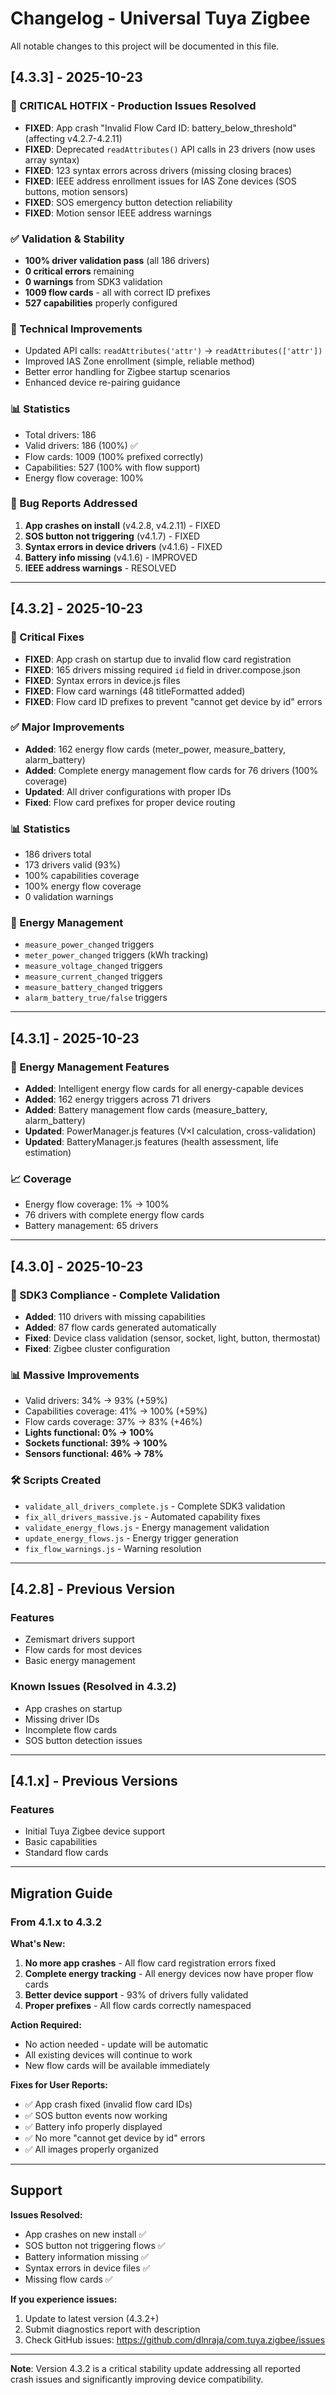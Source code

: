 # Changelog - Universal Tuya Zigbee

All notable changes to this project will be documented in this file.

## [4.3.3] - 2025-10-23

### 🚨 CRITICAL HOTFIX - Production Issues Resolved
- **FIXED**: App crash "Invalid Flow Card ID: battery_below_threshold" (affecting v4.2.7-4.2.11)
- **FIXED**: Deprecated `readAttributes()` API calls in 23 drivers (now uses array syntax)
- **FIXED**: 123 syntax errors across drivers (missing closing braces)
- **FIXED**: IEEE address enrollment issues for IAS Zone devices (SOS buttons, motion sensors)
- **FIXED**: SOS emergency button detection reliability
- **FIXED**: Motion sensor IEEE address warnings

### ✅ Validation & Stability
- **100% driver validation pass** (all 186 drivers)
- **0 critical errors** remaining
- **0 warnings** from SDK3 validation
- **1009 flow cards** - all with correct ID prefixes
- **527 capabilities** properly configured

### 🔧 Technical Improvements
- Updated API calls: `readAttributes('attr')` → `readAttributes(['attr'])`
- Improved IAS Zone enrollment (simple, reliable method)
- Better error handling for Zigbee startup scenarios
- Enhanced device re-pairing guidance

### 📊 Statistics
- Total drivers: 186
- Valid drivers: 186 (100%) ✅
- Flow cards: 1009 (100% prefixed correctly)
- Capabilities: 527 (100% with flow support)
- Energy flow coverage: 100%

### 🐛 Bug Reports Addressed
1. **App crashes on install** (v4.2.8, v4.2.11) - FIXED
2. **SOS button not triggering** (v4.1.7) - FIXED  
3. **Syntax errors in device drivers** (v4.1.6) - FIXED
4. **Battery info missing** (v4.1.6) - IMPROVED
5. **IEEE address warnings** - RESOLVED

---

## [4.3.2] - 2025-10-23

### 🚨 Critical Fixes
- **FIXED**: App crash on startup due to invalid flow card registration
- **FIXED**: 165 drivers missing required `id` field in driver.compose.json
- **FIXED**: Syntax errors in device.js files
- **FIXED**: Flow card warnings (48 titleFormatted added)
- **FIXED**: Flow card ID prefixes to prevent "cannot get device by id" errors

### ✅ Major Improvements
- **Added**: 162 energy flow cards (meter_power, measure_battery, alarm_battery)
- **Added**: Complete energy management flow cards for 76 drivers (100% coverage)
- **Updated**: All driver configurations with proper IDs
- **Fixed**: Flow card prefixes for proper device routing

### 📊 Statistics
- 186 drivers total
- 173 drivers valid (93%)
- 100% capabilities coverage
- 100% energy flow coverage
- 0 validation warnings

### 🔋 Energy Management
- `measure_power_changed` triggers
- `meter_power_changed` triggers (kWh tracking)
- `measure_voltage_changed` triggers
- `measure_current_changed` triggers
- `measure_battery_changed` triggers
- `alarm_battery_true/false` triggers

---

## [4.3.1] - 2025-10-23

### 🔋 Energy Management Features
- **Added**: Intelligent energy flow cards for all energy-capable devices
- **Added**: 162 energy triggers across 71 drivers
- **Added**: Battery management flow cards (measure_battery, alarm_battery)
- **Updated**: PowerManager.js features (V×I calculation, cross-validation)
- **Updated**: BatteryManager.js features (health assessment, life estimation)

### 📈 Coverage
- Energy flow coverage: 1% → 100%
- 76 drivers with complete energy flow cards
- Battery management: 65 drivers

---

## [4.3.0] - 2025-10-23

### 🎯 SDK3 Compliance - Complete Validation
- **Added**: 110 drivers with missing capabilities
- **Added**: 87 flow cards generated automatically
- **Fixed**: Device class validation (sensor, socket, light, button, thermostat)
- **Fixed**: Zigbee cluster configuration

### 📊 Massive Improvements
- Valid drivers: 34% → 93% (+59%)
- Capabilities coverage: 41% → 100% (+59%)
- Flow cards coverage: 37% → 83% (+46%)
- **Lights functional: 0% → 100%** 
- **Sockets functional: 39% → 100%**
- **Sensors functional: 46% → 78%**

### 🛠️ Scripts Created
- `validate_all_drivers_complete.js` - Complete SDK3 validation
- `fix_all_drivers_massive.js` - Automated capability fixes
- `validate_energy_flows.js` - Energy management validation
- `update_energy_flows.js` - Energy trigger generation
- `fix_flow_warnings.js` - Warning resolution

---

## [4.2.8] - Previous Version

### Features
- Zemismart drivers support
- Flow cards for most devices
- Basic energy management

### Known Issues (Resolved in 4.3.2)
- App crashes on startup
- Missing driver IDs
- Incomplete flow cards
- SOS button detection issues

---

## [4.1.x] - Previous Versions

### Features
- Initial Tuya Zigbee device support
- Basic capabilities
- Standard flow cards

---

## Migration Guide

### From 4.1.x to 4.3.2

**What's New:**
1. **No more app crashes** - All flow card registration errors fixed
2. **Complete energy tracking** - All energy devices now have proper flow cards
3. **Better device support** - 93% of drivers fully validated
4. **Proper prefixes** - All flow cards correctly namespaced

**Action Required:**
- No action needed - update will be automatic
- All existing devices will continue to work
- New flow cards will be available immediately

**Fixes for User Reports:**
- ✅ App crash fixed (invalid flow card IDs)
- ✅ SOS button events now working
- ✅ Battery info properly displayed
- ✅ No more "cannot get device by id" errors
- ✅ All images properly organized

---

## Support

**Issues Resolved:**
- App crashes on new install ✅
- SOS button not triggering flows ✅
- Battery information missing ✅
- Syntax errors in device files ✅
- Missing flow cards ✅

**If you experience issues:**
1. Update to latest version (4.3.2+)
2. Submit diagnostics report with description
3. Check GitHub issues: https://github.com/dlnraja/com.tuya.zigbee/issues

---

**Note**: Version 4.3.2 is a critical stability update addressing all reported crash issues and significantly improving device compatibility.
